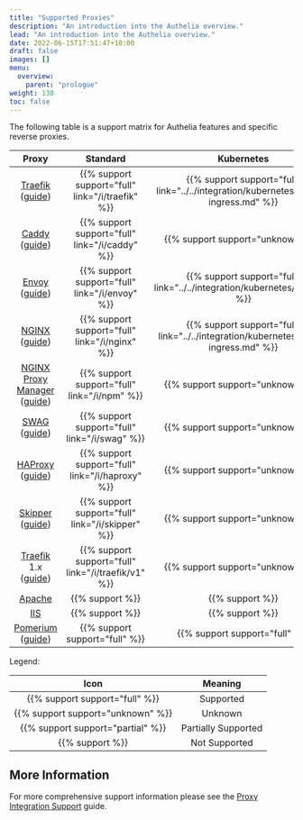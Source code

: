 ```yaml
---
title: "Supported Proxies"
description: "An introduction into the Authelia overview."
lead: "An introduction into the Authelia overview."
date: 2022-06-15T17:51:47+10:00
draft: false
images: []
menu:
  overview:
    parent: "prologue"
weight: 130
toc: false
---
```


The following table is a support matrix for Authelia features and specific reverse proxies.

|                  Proxy                  |                                               Standard                                      |                                             Kubernetes                                |              XHR Redirect         |           Request Method          |
|:---------------------------------------:|:-------------------------------------------------------------------------------------------:|:-------------------------------------------------------------------------------------:|:---------------------------------:|:---------------------------------:|
|     [Traefik] ([guide](/i/traefik))     |                      {{% support support="full" link="/i/traefik" %}}                       | {{% support support="full" link="../../integration/kubernetes/traefik-ingress.md" %}} |  {{% support support="full" %}}   |  {{% support support="full" %}}   |
|       [Caddy] ([guide](/i/caddy))       |                       {{% support support="full" link="/i/caddy" %}}                        |                           {{% support support="unknown" %}}                           |  {{% support support="full" %}}   |  {{% support support="full" %}}   |
|       [Envoy] ([guide](/i/envoy))       |                       {{% support support="full" link="/i/envoy" %}}                        |      {{% support support="full" link="../../integration/kubernetes/istio.md" %}}      | {{% support support="unknown" %}} |  {{% support support="full" %}}   |
|       [NGINX] ([guide](/i/nginx))       |                       {{% support support="full" link="/i/nginx" %}}                        |  {{% support support="full" link="../../integration/kubernetes/nginx-ingress.md" %}}  |          {{% support %}}          |  {{% support support="full" %}}   |
| [NGINX Proxy Manager] ([guide](/i/npm)) |                        {{% support support="full" link="/i/npm" %}}                         |                           {{% support support="unknown" %}}                           |          {{% support %}}          |  {{% support support="full" %}}   |
|        [SWAG] ([guide](/i/swag))        |                        {{% support support="full" link="/i/swag" %}}                        |                           {{% support support="unknown" %}}                           |          {{% support %}}          |  {{% support support="full" %}}   |
|     [HAProxy] ([guide](/i/haproxy))     |                      {{% support support="full" link="/i/haproxy" %}}                       |                           {{% support support="unknown" %}}                           | {{% support support="unknown" %}} |  {{% support support="full" %}}   |
|     [Skipper] ([guide](/i/skipper))     |                      {{% support support="full" link="/i/skipper" %}}                       |                           {{% support support="unknown" %}}                           | {{% support support="unknown" %}} | {{% support support="unknown" %}} |
| [Traefik] 1.x ([guide](/i/traefik/v1))  |                     {{% support support="full" link="/i/traefik/v1" %}}                     |                           {{% support support="unknown" %}}                           |  {{% support support="full" %}}   |  {{% support support="full" %}}   |
|                [Apache]                 |                                       {{% support %}}                                       |                                    {{% support %}}                                    |          {{% support %}}          |          {{% support %}}          |
|                  [IIS]                  |                                       {{% support %}}                                       |                                    {{% support %}}                                    |          {{% support %}}          |          {{% support %}}          |
|       [Pomerium] ([guide](/i/pomerium))       |                       {{% support support="full" %}}                        |  {{% support support="full" %}}  |          {{% support %}}          |  {{% support support="full" %}}   |

Legend:

|                Icon                |       Meaning       |
|:----------------------------------:|:-------------------:|
|   {{% support support="full" %}}   |      Supported      |
| {{% support support="unknown" %}}  |       Unknown       |
| {{% support support="partial" %}}  | Partially Supported |
|          {{% support %}}           |    Not Supported    |

## More Information

For more comprehensive support information please see the
[Proxy Integration Support](../../integration/proxies/support.md) guide.

[NGINX]: https://www.nginx.com/
[NGINX Proxy Manager]: https://nginxproxymanager.com/
[SWAG]: https://docs.linuxserver.io/general/swag
[Traefik]: https://traefik.io/
[Caddy]: https://caddyserver.com/
[HAProxy]: https://www.haproxy.com/
[Envoy]: https://www.envoyproxy.io/
[Skipper]: https://opensource.zalando.com/skipper/
[Caddy]: https://caddyserver.com/
[Apache]: https://httpd.apache.org/
[IIS]: https://www.iis.net/
[Pomerium]: https://www.pomerium.com/
